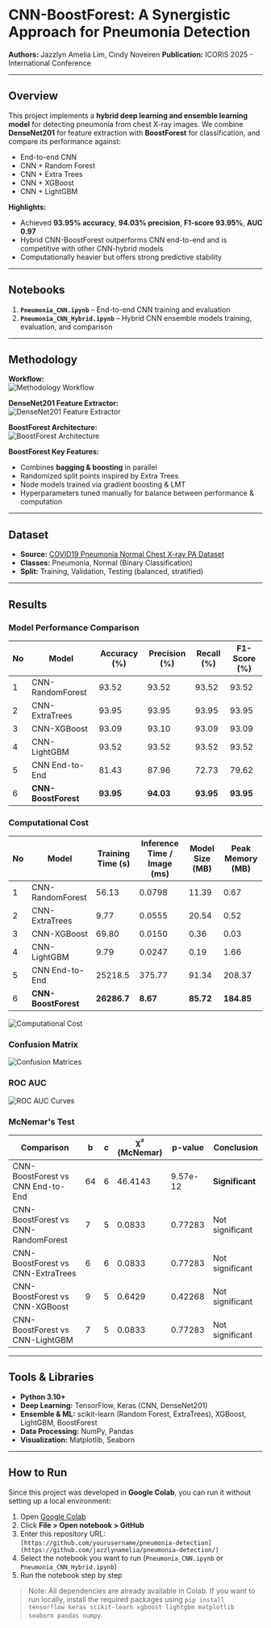 # CNN-BoostForest: A Synergistic Approach for Pneumonia Detection

**Authors:** Jazzlyn Amelia Lim, Cindy Noveiren
**Publication:** ICORIS 2025 - International Conference

---

## Overview
This project implements a **hybrid deep learning and ensemble learning model** for detecting pneumonia from chest X-ray images. We combine **DenseNet201** for feature extraction with **BoostForest** for classification, and compare its performance against:

- End-to-end CNN  
- CNN + Random Forest  
- CNN + Extra Trees  
- CNN + XGBoost  
- CNN + LightGBM  

**Highlights:**
- Achieved **93.95% accuracy**, **94.03% precision**, **F1-score 93.95%**, **AUC 0.97**  
- Hybrid CNN-BoostForest outperforms CNN end-to-end and is competitive with other CNN-hybrid models  
- Computationally heavier but offers strong predictive stability  

---

## Notebooks

1. **`Pneumonia_CNN.ipynb`** – End-to-end CNN training and evaluation  
2. **`Pneumonia_CNN_Hybrid.ipynb`** – Hybrid CNN ensemble models training, evaluation, and comparison  

---

## Methodology

**Workflow:**  
![Methodology Workflow](assets/methodology_workflow.png)

**DenseNet201 Feature Extractor:**  
![DenseNet201 Feature Extractor](assets/densenet201_feature_extractor.png)

**BoostForest Architecture:**  
![BoostForest Architecture](assets/boostforest_architecture.png)

**BoostForest Key Features:**
- Combines **bagging & boosting** in parallel  
- Randomized split points inspired by Extra Trees  
- Node models trained via gradient boosting & LMT  
- Hyperparameters tuned manually for balance between performance & computation
 
---

## Dataset
- **Source:** [COVID19 Pneumonia Normal Chest X-ray PA Dataset](https://www.kaggle.com/datasets/amanullahasraf/covid19-pneumonia-normal-chest-xray-pa-dataset/)  
- **Classes:** Pneumonia, Normal (Binary Classification)  
- **Split:** Training, Validation, Testing (balanced, stratified)
  
---

## Results

### Model Performance Comparison

| No | Model            | Accuracy (%) | Precision (%) | Recall (%) | F1-Score (%) |
|----|------------------|--------------|---------------|------------|--------------|
| 1  | CNN-RandomForest | 93.52        | 93.52         | 93.52      | 93.52        |
| 2  | CNN-ExtraTrees   | 93.95        | 93.95         | 93.95      | 93.95        |
| 3  | CNN-XGBoost      | 93.09        | 93.10         | 93.09      | 93.09        |
| 4  | CNN-LightGBM     | 93.52        | 93.52         | 93.52      | 93.52        |
| 5  | CNN End-to-End   | 81.43        | 87.96         | 72.73      | 79.62        |
| 6  | **CNN-BoostForest** | **93.95** | **94.03**     | **93.95**  | **93.95**    |

### Computational Cost

| No | Model            | Training Time (s) | Inference Time / Image (ms) | Model Size (MB) | Peak Memory (MB) |
|----|------------------|--------------------|-----------------------------|-----------------|------------------|
| 1  | CNN-RandomForest | 56.13             | 0.0798                      | 11.39           | 0.67             |
| 2  | CNN-ExtraTrees   | 9.77              | 0.0555                      | 20.54           | 0.52             |
| 3  | CNN-XGBoost      | 69.80             | 0.0150                      | 0.36            | 0.03             |
| 4  | CNN-LightGBM     | 9.79              | 0.0247                      | 0.19            | 1.66             |
| 5  | CNN End-to-End   | 25218.5           | 375.77                      | 91.34           | 208.37           |
| 6  | **CNN-BoostForest** | **26286.7**    | **8.67**                    | **85.72**       | **184.85**       |

![Computational Cost](assets/computational_cost.png)

### Confusion Matrix

![Confusion Matrices](assets/confusion_matrix_all.png)

### ROC AUC

![ROC AUC Curves](assets/roc_auc.png)

### McNemar's Test

| Comparison                          | b  | c  | χ² (McNemar) | p-value      | Conclusion      |
|-------------------------------------|----|----|--------------|--------------|-----------------|
| CNN-BoostForest vs CNN End-to-End   | 64 | 6  | 46.4143      | 9.57e-12     | **Significant** |
| CNN-BoostForest vs CNN-RandomForest | 7  | 5  | 0.0833       | 0.77283      | Not significant |
| CNN-BoostForest vs CNN-ExtraTrees   | 6  | 6  | 0.0833       | 0.77283      | Not significant |
| CNN-BoostForest vs CNN-XGBoost      | 9  | 5  | 0.6429       | 0.42268      | Not significant |
| CNN-BoostForest vs CNN-LightGBM     | 7  | 5  | 0.0833       | 0.77283      | Not significant |

---

## Tools & Libraries

- **Python 3.10+**  
- **Deep Learning:** TensorFlow, Keras (CNN, DenseNet201)
- **Ensemble & ML:** scikit-learn (Random Forest, ExtraTrees), XGBoost, LightGBM, BoostForest
- **Data Processing:** NumPy, Pandas  
- **Visualization:** Matplotlib, Seaborn  

---

## How to Run

Since this project was developed in **Google Colab**, you can run it without setting up a local environment:

1. Open [Google Colab](https://colab.research.google.com/)  
2. Click **File > Open notebook > GitHub**  
3. Enter this repository URL: `[https://github.com/yourusername/pneumonia-detection](https://github.com/jazzlynamelia/pneumonia-detection/)`  
4. Select the notebook you want to run (`Pneumonia_CNN.ipynb` or `Pneumonia_CNN_Hybrid.ipynb`)  
5. Run the notebook step by step  

> Note: All dependencies are already available in Colab. If you want to run locally, install the required packages using `pip install tensorflow keras scikit-learn xgboost lightgbm matplotlib seaborn pandas numpy`.
